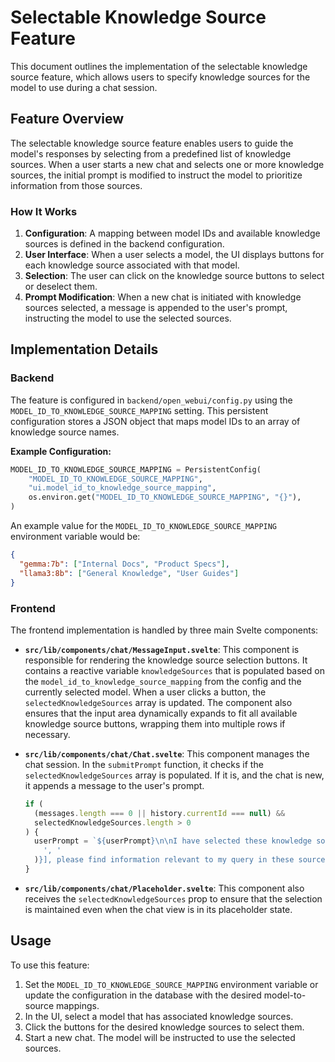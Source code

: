 # Selectable Knowledge Source Feature

This document outlines the implementation of the selectable knowledge source feature, which allows users to specify knowledge sources for the model to use during a chat session.

## Feature Overview

The selectable knowledge source feature enables users to guide the model's responses by selecting from a predefined list of knowledge sources. When a user starts a new chat and selects one or more knowledge sources, the initial prompt is modified to instruct the model to prioritize information from those sources.

### How It Works

1.  **Configuration**: A mapping between model IDs and available knowledge sources is defined in the backend configuration.
2.  **User Interface**: When a user selects a model, the UI displays buttons for each knowledge source associated with that model.
3.  **Selection**: The user can click on the knowledge source buttons to select or deselect them.
4.  **Prompt Modification**: When a new chat is initiated with knowledge sources selected, a message is appended to the user's prompt, instructing the model to use the selected sources.

## Implementation Details

### Backend

The feature is configured in `backend/open_webui/config.py` using the `MODEL_ID_TO_KNOWLEDGE_SOURCE_MAPPING` setting. This persistent configuration stores a JSON object that maps model IDs to an array of knowledge source names.

**Example Configuration:**

```python
MODEL_ID_TO_KNOWLEDGE_SOURCE_MAPPING = PersistentConfig(
    "MODEL_ID_TO_KNOWLEDGE_SOURCE_MAPPING",
    "ui.model_id_to_knowledge_source_mapping",
    os.environ.get("MODEL_ID_TO_KNOWLEDGE_SOURCE_MAPPING", "{}"),
)
```

An example value for the `MODEL_ID_TO_KNOWLEDGE_SOURCE_MAPPING` environment variable would be:

```json
{
  "gemma:7b": ["Internal Docs", "Product Specs"],
  "llama3:8b": ["General Knowledge", "User Guides"]
}
```

### Frontend

The frontend implementation is handled by three main Svelte components:

-   **`src/lib/components/chat/MessageInput.svelte`**: This component is responsible for rendering the knowledge source selection buttons. It contains a reactive variable `knowledgeSources` that is populated based on the `model_id_to_knowledge_source_mapping` from the config and the currently selected model. When a user clicks a button, the `selectedKnowledgeSources` array is updated. The component also ensures that the input area dynamically expands to fit all available knowledge source buttons, wrapping them into multiple rows if necessary.

-   **`src/lib/components/chat/Chat.svelte`**: This component manages the chat session. In the `submitPrompt` function, it checks if the `selectedKnowledgeSources` array is populated. If it is, and the chat is new, it appends a message to the user's prompt.

    ```javascript
    if (
      (messages.length === 0 || history.currentId === null) &&
      selectedKnowledgeSources.length > 0
    ) {
      userPrompt = `${userPrompt}\n\nI have selected these knowledge source(s): [${selectedKnowledgeSources.join(
        ', '
      )}], please find information relevant to my query in these sources.`;
    }
    ```

-   **`src/lib/components/chat/Placeholder.svelte`**: This component also receives the `selectedKnowledgeSources` prop to ensure that the selection is maintained even when the chat view is in its placeholder state.

## Usage

To use this feature:

1.  Set the `MODEL_ID_TO_KNOWLEDGE_SOURCE_MAPPING` environment variable or update the configuration in the database with the desired model-to-source mappings.
2.  In the UI, select a model that has associated knowledge sources.
3.  Click the buttons for the desired knowledge sources to select them.
4.  Start a new chat. The model will be instructed to use the selected sources.
